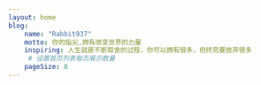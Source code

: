 ```yaml
---
layout: home
blog:
    name: "Rabbit937"
    motto: 你的指尖,拥有改变世界的力量
    inspiring: 人生就是不断取舍的过程，你可以拥有很多，但终究要放弃很多
     # 设置首页列表每页展示数量
    pageSize: 8
---
```


